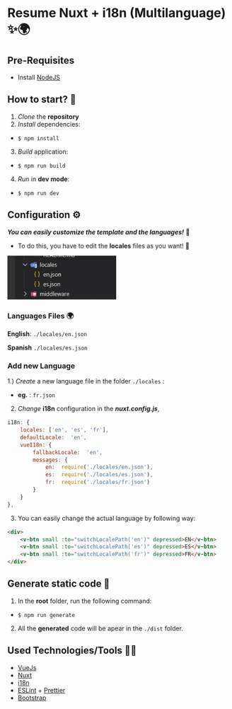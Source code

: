 
# Resume Nuxt + i18n (Multilanguage) ✨🌍

## Pre-Requisites 

- Install [NodeJS](https://nodejs.org/es/)


##  How to start? 🥳
1) *Clone* the **repository**
2) *Install* dependencies:
  - `$ npm install`
3) *Build* application:
  - `$ npm run build`
4) *Run* in **dev mode**:
  - `$ npm run dev`


## Configuration ⚙

***You can easily customize the template and the languages!*** 🚀
- To do this, you have to edit the **locales** files as you want! 📄

![locates](./documentation/localefiles.jpg)

### Languages Files 🌍
**English**: `./locales/en.json`

**Spanish** `./locales/es.json`

### Add new Language
1.) *Create* a new language file in the folder `./locales` :
- **eg.** : `fr.json`
2) *Change* **i18n** configuration in the ***nuxt.config.js***, 
```javascript
i18n: {
	locales: ['en', 'es', 'fr'],
	defaultLocale:  'en',
	vueI18n: {
		fallbackLocale:  'en',
		messages: {
			en:  require('./locales/en.json'),
			es:  require('./locales/es.json'),
			fr:  require('./locales/fr.json')
		}
	}
},
```
3) You can easily change the actual language by following way:
```html
<div>
	<v-btn small :to="switchLocalePath('en')" depressed>EN</v-btn>
	<v-btn small :to="switchLocalePath('es')" depressed>ES</v-btn>
	<v-btn small :to="switchLocalePath('fr')" depressed>FR</v-btn>
</div>
```

##  Generate static code 🥳
1) In the **root** folder, run the following command:
- `$ npm run generate`
2) All the **generated** code will be apear in the `./dist` folder.


## Used Technologies/Tools 🔧🦾

- [VueJs](https://vuejs.org/)
- [Nuxt](https://nuxtjs.org/)
- [i18n](https://nuxtjs.org/examples/i18n/)
- [ESLint](https://eslint.org/) + [Prettier](https://prettier.io/)
- [Bootstrap](https://getbootstrap.com/docs/4.1/getting-started/introduction/)

